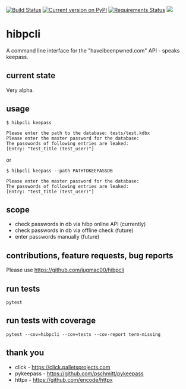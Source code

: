 [![Build Status](https://travis-ci.org/jugmac00/hibpcli.svg?branch=master)](https://travis-ci.org/jugmac00/hibpcli)
[![Current version on PyPI](https://img.shields.io/pypi/v/hibpcli.svg)](https://pypi.org/project/hibpcli/)
[![Requirements Status](https://requires.io/github/jugmac00/hibpcli/requirements.svg?branch=master)](https://requires.io/github/jugmac00/hibpcli/requirements/?branch=master)
![](https://img.shields.io/pypi/l/hibpcli.svg)

# hibpcli

A command line interface for the "haveibeenpwned.com" API - speaks keepass.

## current state

Very alpha.

## usage

```
$ hibpcli keepass

Please enter the path to the database: tests/test.kdbx
Please enter the master password for the database:
The passwords of following entries are leaked:
[Entry: "test_title (test_user)"]
```

or

```
$ hibpcli keepass --path PATHTOKEEPASSDB

Please enter the master password for the database:
The passwords of following entries are leaked:
[Entry: "test_title (test_user)"]
```

## scope

- check passwords in db via hibp online API (currently)
- check passwords in db via offline check (future)
- enter passwords manually (future)

## contributions, feature requests, bug reports

Please use https://github.com/jugmac00/hibpcli

## run tests

```
pytest
```

## run tests with coverage

```
pytest --cov=hibpcli --cov=tests --cov-report term-missing
```

## thank you
- click - https://click.palletsprojects.com
- pykeepass - https://github.com/pschmitt/pykeepass
- httpx - https://github.com/encode/httpx
